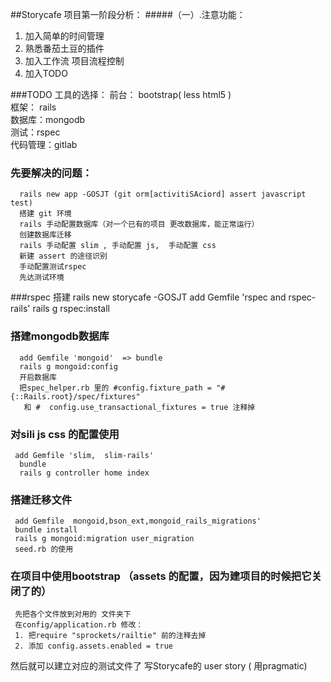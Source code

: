 ##Storycafe 项目第一阶段分析：
#####（一）.注意功能：
1. 加入简单的时间管理
2. 熟悉番茄土豆的插件
3. 加入工作流 项目流程控制
4.  加入TODO



###TODO
   工具的选择：
      前台： bootstrap( less html5 )   
      框架： rails   
      数据库：mongodb   
      测试：rspec   
      代码管理：gitlab  
      
###   先要解决的问题：
      rails new app -GOSJT (git orm[activitiSAciord] assert javascript test)
      搭建 git 环境
      rails 手动配置数据库（对一个已有的项目 更改数据库，能正常运行）
      创建数据库迁移
      rails 手动配置 slim , 手动配置 js,  手动配置 css
      新建 assert 的途径识别
      手动配置测试rspec
      先达测试环境
      
      
###rspec 搭建
      rails new storycafe -GOSJT
      add Gemfile 'rspec and rspec-rails'
      rails g rspec:install
### 搭建mongodb数据库
      add Gemfile 'mongoid'  => bundle
      rails g mongoid:config
      开启数据库
      把spec_helper.rb 里的 #config.fixture_path = "#{::Rails.root}/spec/fixtures"
       和 #  config.use_transactional_fixtures = true 注释掉
### 对sili  js   css 的配置使用
     add Gemfile 'slim,  slim-rails'
      bundle
      rails g controller home index
      
### 搭建迁移文件
     add Gemfile  mongoid,bson_ext,mongoid_rails_migrations'
     bundle install
     rails g mongoid:migration user_migration
     seed.rb 的使用
###  在项目中使用bootstrap （assets 的配置，因为建项目的时候把它关闭了的）
     先把各个文件放到对用的 文件夹下
     在config/application.rb 修改：
     1. 把require "sprockets/railtie" 前的注释去掉
     2. 添加 config.assets.enabled = true
 然后就可以建立对应的测试文件了
   写Storycafe的 user story (  用pragmatic)
      
      
      
  

